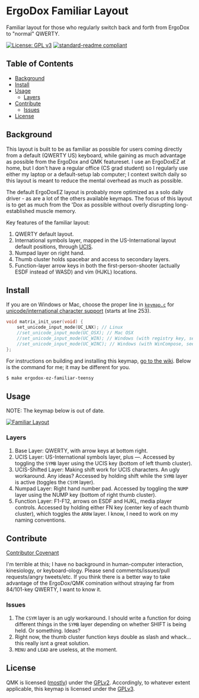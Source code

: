 # ErgoDox Familiar Layout
Familiar layout for those who regularly switch back and forth from ErgoDox to "normal" QWERTY.

[![License: GPL v3](https://img.shields.io/badge/License-GPL%20v3-blue.svg)](../../../../license_GPLv3.md../../../../license_GPLv3.md) [![standard-readme compliant](https://img.shields.io/badge/readme%20style-standard-brightgreen.svg)](https://github.com/RichardLitt/standard-readme)

## Table of Contents

- [Background](#background)
- [Install](#install)
- [Usage](#usage)
    - [Layers](#layers)
- [Contribute](#contribute)
    - [Issues](#issues)
- [License](#license)

## Background

This layout is built to be as familiar as possible for users coming directly from a default (QWERTY US) keyboard, while gaining as much advantage as possible from the ErgoDox and QMK featureset. I use an ErgoDoxEZ at home, but I don't have a regular office (CS grad student) so I regularly use either my laptop or a default-setup lab computer; I context switch daily so this layout is meant to reduce the mental overhead as much as possible.

The default ErgoDoxEZ layout is probably more optimized as a solo daily driver - as are a lot of the others available keymaps. The focus of this layout is to get as much from the 'Dox as possible without overly disrupting long-established muscle memory.

Key features of the familiar layout:
1. QWERTY default layout.
1. International symbols layer, mapped in the US-International layout default positions, through [UCIS](https://github.com/qmk/qmk_firmware/wiki/Unicode-and-additional-language-support#ucis_enable).
1. Numpad layer on right hand.
1. Thumb cluster holds spacebar and access to secondary layers.
1. Function-layer arrow keys in both the first-person-shooter (actually ESDF instead of WASD) and vim (HJKL) locations.

## Install

If you are on Windows or Mac, choose the proper line in [`keymap.c`](keymap.c) for [unicode/international character support](https://github.com/qmk/qmk_firmware/wiki/Unicode-and-additional-language-support#ucis_enable) (starts at line 253).
```c
void matrix_init_user(void) {
    set_unicode_input_mode(UC_LNX); // Linux
    //set_unicode_input_mode(UC_OSX); // Mac OSX
    //set_unicode_input_mode(UC_WIN); // Windows (with registry key, see wiki)
    //set_unicode_input_mode(UC_WINC); // Windows (with WinCompose, see wiki)
};
```

For instructions on building and installing this keymap, [go to the wiki](https://github.com/qmk/qmk_firmware/tree/master/keyboards/ergodox#build-dependencies). Below is the command for me; it may be different for you.
```sh
$ make ergodox-ez-familiar-teensy
```

## Usage

NOTE: The keymap below is out of date.

[![Familiar Layout](https://i.imgur.com/jflmkBb.png)](http://www.keyboard-layout-editor.com/#/gists/13508a9f99cff381d58b7be6f7dcc644)

### Layers
1. Base Layer: QWERTY, with arrow keys at bottom right.
1. UCIS Layer: US-International symbols layer, plus —. Accessed by toggling the `SYMB` layer using the UCIS key (bottom of left thumb cluster).
1. UCIS-Shifted Layer: Making shift work for UCIS characters. An ugly workaround. Any ideas? Accessed by holding shift while the `SYMB` layer is active (toggles the `CSYM` layer).
1. Numpad Layer: Right hand number pad. Accessed by toggling the `NUMP` layer using the NUMP key (bottom of right thumb cluster).
1. Function Layer: F1-F12, arrows on ESDF and HJKL, media player controls. Accessed by holding either FN key (center key of each thumb cluster), which toggles the `ARRW` layer. I know, I need to work on my naming conventions.

## Contribute

[Contributor Covenant](http://contributor-covenant.org/)

I'm terrible at this; I have no background in human-computer interaction, kinesiology, or keyboard-ology. Please send comments/issues/pull requests/angry tweets/etc. If you think there is a better way to take advantage of the ErgoDox/QMK comination without straying far from 84/101-key QWERTY, I want to know it.

### Issues
1. The `CSYM` layer is an ugly workaround. I should write a function for doing different things in the `SYMB` layer depending on whether SHIFT is being held. Or something. Ideas?
1. Right now, the thumb cluster function keys double as slash and whack... this really isnt a great solution.
1. `MENU` and `LEAD` are useless, at the moment.

## License
QMK is licensed ([mostly](https://github.com/qmk/qmk_firmware/issues/1038)) under the [GPLv2](blob/master/license_GPLv2.md). Accordingly, to whatever extent applicable, this keymap is licensed under the [GPLv3](../../../../license_GPLv3.md).
